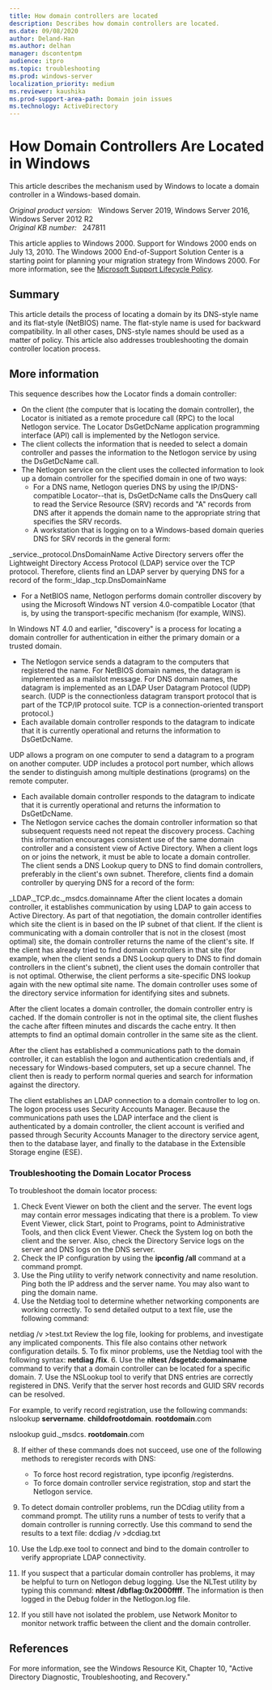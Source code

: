 ```yaml
---
title: How domain controllers are located
description: Describes how domain controllers are located.
ms.date: 09/08/2020
author: Deland-Han
ms.author: delhan
manager: dscontentpm
audience: itpro
ms.topic: troubleshooting
ms.prod: windows-server
localization_priority: medium
ms.reviewer: kaushika
ms.prod-support-area-path: Domain join issues
ms.technology: ActiveDirectory
---
```

# How Domain Controllers Are Located in Windows

This article describes the mechanism used by Windows to locate a domain controller in a Windows-based domain.

_Original product version:_ &nbsp; Windows Server 2019, Windows Server 2016, Windows Server 2012 R2  
_Original KB number:_ &nbsp; 247811

This article applies to Windows 2000. Support for Windows 2000 ends on July 13, 2010. The Windows 2000 End-of-Support Solution Center is a starting point for planning your migration strategy from Windows 2000. For more information, see the [Microsoft Support Lifecycle Policy](https://docs.microsoft.com/lifecycle/).

## Summary

This article details the process of locating a domain by its DNS-style name and its flat-style (NetBIOS) name. The flat-style name is used for backward compatibility. In all other cases, DNS-style names should be used as a matter of policy. This article also addresses troubleshooting the domain controller location process.

## More information

This sequence describes how the Locator finds a domain controller:

- On the client (the computer that is locating the domain controller), the Locator is initiated as a remote procedure call (RPC) to the local Netlogon service. The Locator DsGetDcName application programming interface (API) call is implemented by the Netlogon service.
- The client collects the information that is needed to select a domain controller and passes the information to the Netlogon service by using the DsGetDcName call.
- The Netlogon service on the client uses the collected information to look up a domain controller for the specified domain in one of two ways:
  - For a DNS name, Netlogon queries DNS by using the IP/DNS-compatible Locator--that is, DsGetDcName calls the DnsQuery call to read the Service Resource (SRV) records and "A" records from DNS after it appends the domain name to the appropriate string that specifies the SRV records.
  - A workstation that is logging on to a Windows-based domain queries DNS for SRV records in the general form:

_service._protocol.DnsDomainName
Active Directory servers offer the Lightweight Directory Access Protocol (LDAP) service over the TCP protocol. Therefore, clients find an LDAP server by querying DNS for a record of the form:_ldap._tcp.DnsDomainName

- For a NetBIOS name, Netlogon performs domain controller discovery by using the Microsoft Windows NT version 4.0-compatible Locator (that is, by using the transport-specific mechanism (for example, WINS).

In Windows NT 4.0 and earlier, "discovery" is a process for locating a domain controller for authentication in either the primary domain or a trusted domain.
- The Netlogon service sends a datagram to the computers that registered the name. For NetBIOS domain names, the datagram is implemented as a mailslot message. For DNS domain names, the datagram is implemented as an LDAP User Datagram Protocol (UDP) search. (UDP is the connectionless datagram transport protocol that is part of the TCP/IP protocol suite. TCP is a connection-oriented transport protocol.)
- Each available domain controller responds to the datagram to indicate that it is currently operational and returns the information to DsGetDcName.

UDP allows a program on one computer to send a datagram to a program on another computer. UDP includes a protocol port number, which allows the sender to distinguish among multiple destinations (programs) on the remote computer.
- Each available domain controller responds to the datagram to indicate that it is currently operational and returns the information to DsGetDcName.
- The Netlogon service caches the domain controller information so that subsequent requests need not repeat the discovery process. Caching this information encourages consistent use of the same domain controller and a consistent view of Active Directory. When a client logs on or joins the network, it must be able to locate a domain controller. The client sends a DNS Lookup query to DNS to find domain controllers, preferably in the client's own subnet. Therefore, clients find a domain controller by querying DNS for a record of the form:

_LDAP._TCP.dc._msdcs.domainname
After the client locates a domain controller, it establishes communication by using LDAP to gain access to Active Directory. As part of that negotiation, the domain controller identifies which site the client is in based on the IP subnet of that client. If the client is communicating with a domain controller that is not in the closest (most optimal) site, the domain controller returns the name of the client's site. If the client has already tried to find domain controllers in that site (for example, when the client sends a DNS Lookup query to DNS to find domain controllers in the client's subnet), the client uses the domain controller that is not optimal. Otherwise, the client performs a site-specific DNS lookup again with the new optimal site name. The domain controller uses some of the directory service information for identifying sites and subnets.

After the client locates a domain controller, the domain controller entry is cached. If the domain controller is not in the optimal site, the client flushes the cache after fifteen minutes and discards the cache entry. It then attempts to find an optimal domain controller in the same site as the client.

After the client has established a communications path to the domain controller, it can establish the logon and authentication credentials and, if necessary for Windows-based computers, set up a secure channel. The client then is ready to perform normal queries and search for information against the directory.

The client establishes an LDAP connection to a domain controller to log on. The logon process uses Security Accounts Manager. Because the communications path uses the LDAP interface and the client is authenticated by a domain controller, the client account is verified and passed through Security Accounts Manager to the directory service agent, then to the database layer, and finally to the database in the Extensible Storage engine (ESE).

### Troubleshooting the Domain Locator Process

To troubleshoot the domain locator process:


1. Check Event Viewer on both the client and the server. The event logs may contain error messages indicating that there is a problem. To view Event Viewer, click Start, point to Programs, point to Administrative Tools, and then click Event Viewer. Check the System log on both the client and the server. Also, check the Directory Service logs on the server and DNS logs on the DNS server.
2. Check the IP configuration by using the **ipconfig /all** command at a command prompt.
3. Use the Ping utility to verify network connectivity and name resolution. Ping both the IP address and the server name. You may also want to ping the domain name.
4. Use the Netdiag tool to determine whether networking components are working correctly. To send detailed output to a text file, use the following command:

netdiag /v >test.txt 
Review the log file, looking for problems, and investigate any implicated components. This file also contains other network configuration details.
5. To fix minor problems, use the Netdiag tool with the following syntax: **netdiag /fix**.
6. Use the **nltest /dsgetdc:domainname** command to verify that a domain controller can be located for a specific domain.
7. Use the NSLookup tool to verify that DNS entries are correctly registered in DNS. Verify that the server host records and GUID SRV records can be resolved.

For example, to verify record registration, use the following commands: nslookup **servername**. **childofrootdomain**. **rootdomain**.com 

nslookup guid._msdcs. **rootdomain**.com 

8. If either of these commands does not succeed, use one of the following methods to reregister records with DNS:
   - To force host record registration, type ipconfig /registerdns.
   - To force domain controller service registration, stop and start the Netlogon service.
9. To detect domain controller problems, run the DCdiag utility from a command prompt. The utility runs a number of tests to verify that a domain controller is running correctly. Use this command to send the results to a text file: dcdiag /v >dcdiag.txt 

10. Use the Ldp.exe tool to connect and bind to the domain controller to verify appropriate LDAP connectivity.
11. If you suspect that a particular domain controller has problems, it may be helpful to turn on Netlogon debug logging. Use the NLTest utility by typing this command: **nltest /dbflag:0x2000ffff**. The information is then logged in the Debug folder in the Netlogon.log file.
12. If you still have not isolated the problem, use Network Monitor to monitor network traffic between the client and the domain controller.

## References

For more information, see the Windows Resource Kit, Chapter 10, "Active Directory Diagnostic, Troubleshooting, and Recovery."
